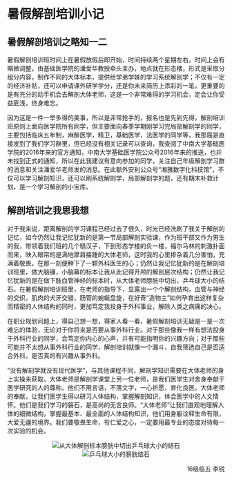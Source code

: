 # 暑假解剖培训小记

## 暑假解剖培训之略知一二

暑假解剖培训班时间上在暑假放假后即开始，时间持续两个星期左右，时间上会有略微调整，由基础医学院的潘爱华教授牵头主办，地点就在形态楼，形式是采取分组分内容，制作不同的大体标本，提供给学弟学妹的学习系统解剖学；不仅有一定的经济补贴，还可以申请课外研学学分，还是你未来简历上添彩的一笔，更重要的是有充分的动手机会去解剖大体老师，这是一个非常难得的学习机会，定会让你受益匪浅，终身难忘。

因为这是一件一举多得的美事，所以是非常抢手的，报名也是先到先得，解剖培训班原则上面向医学院所有同学，但主要面向春季学期刚学习完局部解剖学的同学，主要包括临床五年制，麻醉医学，精卫，基础医学，法医学的同学等，我那届是直接发到了我们学习群里，但已经没有相关记录可以查询，我查阅了中南大学基础医学院的2016年来的官方通知，中南大学基础医学院公众号2016年来的推送，也并未找到正式的通知，所以在此我建议有意向参加的同学，关注自己年级解剖学习群的消息和关注潘爱华老师发的消息。在此额外安利公众号“湘雅数字化科技馆”，不仅可以学习解剖知识，还可以刷系统解剖学，局部解剖学的题，还有期末补救计划，是一个学习解剖的小宝库。

## 解剖培训之我思我想

对于我来说，距离解剖的学习课程已经过去了很久，时光已经洗刷了我关于解剖的记忆，如今仍然让我记忆犹新的是第一节局部解剖实验课，作为班干部又作为男生的我，带领着我们班的几个糙汉子，下到形态学楼的负一楼，福尔马林的刺激扑面而来，映入眼帘的是满地摩肩接踵的大体老师，这时我的心里掺杂着几分害怕，充满着敬畏，在那一刻便种下了一颗外科医生的心；仍然让我记忆犹新的是在解剖培训班里，做大脑镰，小脑幕的标本让我从此记得开颅的解剖层次结构；仍然让我记忆犹新的是在做下肢血管神经的标本时，从大体老师膀胱中切出，乒乓球大小的结石。在暑假解剖培训班里，在老师的指导下，显露出一个个解剖结构，血管与神经的交织，肌肉的犬牙交错，肠管的蜿蜒盘旋，在好奇“造物主”如何孕育出这样复杂而精密的人体结构的同时，更加笃定我投身于外科事业，解除人类之病痛的决心。

在职业规划问题上，得自己想一想，得家人看一看，暑假解剖培训无疑是一是一次难忘的体验，无论对于你将来是否要从事外科行业。对于那些像我一样有想法投身于外科行业的同学，会笃定你内心的心声，并有可能指明你的兴趣方向；对于那些可能并不太想从事外科行业的同学，解剖培训就像一个漏斗，自我筛选自己是否适合外科，是否真的有兴趣从事外科。

“没有解剖学就没有现代医学”，与其他课程不同，解剖学知识需要在大体老师的身上实操来获取。大体老师是解剖学课堂上另一位老师，是我们医学生对舍身奉献于医学研究的人的尊称。他们不用言语，不落文字，一心祈愿，育化良医。大体老师的奉献，让我们医学生得以研习人体结构，掌握解剖知识，体会医学中的人文情怀。他们是我们学习的磐石，是高尚的无言良师。“大体老师”让我们直观地理解人体的细微结构，掌握最基本、最全面的人体结构知识，他们用身躯诠释生命有限，大爱无疆的境界。我们要敬畏生命，有仁爱之心，一定要用最专业的态度对待每一次实验的机会。

<div align=center>
<img src="https://gitee.com/zcx980605/Survive_XYSM_dev/raw/master/Image/Ch4_1_1.jpeg" alt="从大体解剖标本膀胱中切出乒乓球大小的结石">
</div>
<div align=center>
<img src="https://gitee.com/zcx980605/Survive_XYSM_dev/raw/master/Image/Ch4_1_2.jpeg" alt="乒乓球大小的膀胱结石">
</div>

<p align="right">16级临五 李锐</p>